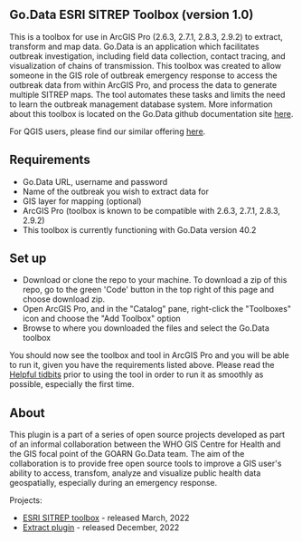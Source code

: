 ## Go.Data ESRI SITREP Toolbox (version 1.0)
This is a toolbox for use in ArcGIS Pro (2.6.3, 2.7.1, 2.8.3, 2.9.2) to extract, transform and map data. Go.Data is an application which facilitates outbreak investigation, including field data collection, contact tracing, and visualization of chains of transmission. This toolbox was created to allow someone in the GIS role of outbreak emergency response to access the outbreak data from within ArcGIS Pro, and process the data to generate multiple SITREP maps. The tool automates these tasks and limits the need to learn the outbreak management database system. More information about this toolbox is located on the Go.Data github documentation site [here](https://worldhealthorganization.github.io/godata/arcgis-pro/).

For QGIS users, please find our similar offering [here](https://github.com/WorldHealthOrganization/godata-extract-qgis-plugin).

## Requirements
- Go.Data URL, username and password
- Name of the outbreak you wish to extract data for
- GIS layer for mapping (optional)
- ArcGIS Pro (toolbox is known to be compatible with 2.6.3, 2.7.1, 2.8.3, 2.9.2)
- This toolbox is currently functioning with Go.Data version 40.2

## Set up 
- Download or clone the repo to your machine. To download a zip of this repo, go to the green 'Code' button in the top right of this page and choose download zip. 
- Open ArcGIS Pro, and in the "Catalog" pane, right-click the "Toolboxes" icon and choose the "Add Toolbox" option
- Browse to where you downloaded the files and select the Go.Data toolbox

You should now see the toolbox and tool in ArcGIS Pro and you will be able to run it, given you have the requirements listed above. Please read the [Helpful tidbits](https://worldhealthorganization.github.io/godata/arcgis-pro/#helpful-tidbits) prior to using the tool in order to run it as smoothly as possible, especially the first time.

## About
This plugin is a part of a series of open source projects developed as part of an informal collaboration between the WHO GIS Centre for Health and the GIS focal point of the GOARN Go.Data team. The aim of the collaboration is to provide free open source tools to improve a GIS user's ability to access, transfom, analyze and visualize public health data geospatially, especially during an emergency response.

Projects:
- [ESRI SITREP toolbox](https://github.com/WorldHealthOrganization/godata-ESRI-SITREP-toolbox) - released March, 2022
- [Extract plugin](https://github.com/WorldHealthOrganization/godata-extract-qgis-plugin) - released December, 2022
